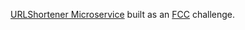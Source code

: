 [URLShortener Microservice](https://yasser-url-shortener.herokuapp.com/) built as an [FCC](http://freecodecamp.com) challenge.
